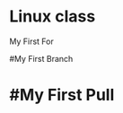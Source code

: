 Linux class
=================



My First For


#My First Branch


#My First Pull
=================
